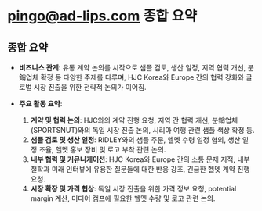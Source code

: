 # pingo@ad-lips.com 종합 요약

## 종합 요약  
- **비즈니스 관계**: 유통 계약 논의를 시작으로 샘플 검토, 생산 일정, 지역 협력 개선, 분銷업체 확정 등 다양한 주제를 다루며, HJC Korea와 Europe 간의 협력 강화와 글로벌 시장 진출을 위한 전략적 논의가 이어짐.  

- **주요 활동 요약**:  
  1. **계약 및 협력 논의**: HJC와의 계약 진행 요청, 지역 간 협력 개선, 분銷업체(SPORTSNUT)와의 독일 시장 진출 논의, 시리아 여행 관련 샘플 색상 확정 등.  
  2. **샘플 검토 및 생산 일정**: RIDLEY와의 샘플 주문, 헬멧 수령 일정 협의, 생산 일정 조율, 헬멧 홍보 장비 및 로고 부착 관련 논의.  
  3. **내부 협력 및 커뮤니케이션**: HJC Korea와 Europe 간의 소통 문제 지적, 내부 철학과 미래 인터뷰에 유용한 질문들에 대한 반응 강조, 긴급한 헬멧 계약 진행 요청.  
  4. **시장 확장 및 가격 협상**: 독일 시장 진출을 위한 가격 정보 요청, potential margin 계산, 미디어 캠프에 필요한 헬멧 수량 및 로고 관련 논의.
